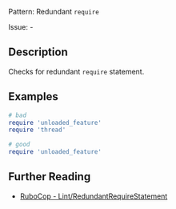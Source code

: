 Pattern: Redundant `require`

Issue: -

## Description

Checks for redundant `require` statement.

## Examples

```ruby
# bad
require 'unloaded_feature'
require 'thread'

# good
require 'unloaded_feature'
```

## Further Reading

* [RuboCop - Lint/RedundantRequireStatement](https://rubocop.readthedocs.io/en/latest/cops_lint/#lintredundantrequirestatement)
